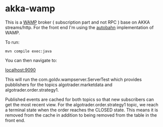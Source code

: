 # akka-wamp

This is a [WAMP](http://wamp.ws/) broker ( subscription part and not RPC ) base on AKKA streams/http. For the front end I'm using the [autobahn](http://autobahn.ws/js/) implementation of WAMP.

To run:

```
mvn compile exec:java
```
You can then navigate to:

[localhost:9090](http://localhost:9090)

This will run the com.goldv.wampserver.ServerTest which provides pubblishers for the topics algotrader.marketdata and algotrader.order.strategy1.

Published events are cached for both topics so that new subscribers can get the most recent view. For the algotrader.order.strategy1 topic, we reach a terminal state when the order reaches the CLOSED state. This means it is removed from the cache in addition to being removed from the table in the front end.


